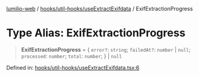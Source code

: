 [lumilio-web](../../../../modules.md) / [hooks/util-hooks/useExtractExifdata](../index.md) / ExifExtractionProgress

# Type Alias: ExifExtractionProgress

> **ExifExtractionProgress** = \{ `error?`: `string`; `failedAt?`: `number` \| `null`; `processed`: `number`; `total`: `number`; \} \| `null`

Defined in: [hooks/util-hooks/useExtractExifdata.tsx:6](https://github.com/EdwinZhanCN/Lumilio-Photos/blob/50447139bbcd8646ed06f83c6f5775c49db37354/web/src/hooks/util-hooks/useExtractExifdata.tsx#L6)
